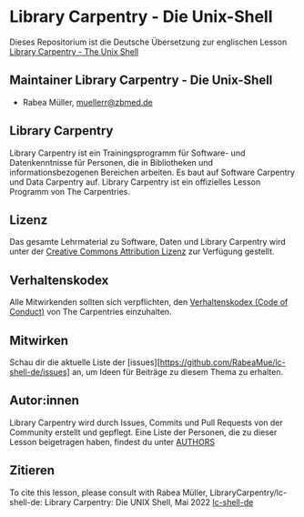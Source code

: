 # Library Carpentry - Die Unix-Shell

Dieses Repositorium ist die Deutsche Übersetzung zur englischen Lesson [Library Carpentry - The Unix Shell](https://github.com/LibraryCarpentry/lc-shell)

## Maintainer Library Carpentry - Die Unix-Shell

- Rabea Müller, muellerr@zbmed.de


## Library Carpentry

Library Carpentry ist ein Trainingsprogramm für Software- und Datenkenntnisse für Personen, die in Bibliotheken und informationsbezogenen Bereichen arbeiten. Es baut auf Software Carpentry und Data Carpentry auf. Library Carpentry ist ein offizielles Lesson Programm  von The Carpentries.

## Lizenz

Das gesamte Lehrmaterial zu Software, Daten und Library Carpentry wird unter der [Creative Commons Attribution Lizenz](https://github.com/LibraryCarpentry/lc-shell/blob/gh-pages/LICENSE.md) zur Verfügung gestellt.

## Verhaltenskodex

Alle Mitwirkenden sollten sich verpflichten, den [Verhaltenskodex (Code of Conduct)](https://docs.carpentries.org/topic_folders/policies/code-of-conduct.html) von The Carpentries einzuhalten.

## Mitwirken

Schau dir die aktuelle Liste der [issues][https://github.com/RabeaMue/lc-shell-de/issues] an,  um Ideen für Beiträge zu diesem Thema zu erhalten.

## Autor:innen

Library Carpentry wird durch Issues, Commits und Pull Requests von der Community erstellt und gepflegt. Eine Liste der Personen, die zu dieser Lesson beigetragen haben, findest du unter [AUTHORS](https://github.com/RabeaMue/lc-shell-de/blob/gh-pages/AUTHORS)

## Zitieren

To cite this lesson, please consult with Rabea Müller, LibraryCarpentry/lc-shell-de: Library Carpentry: Die UNIX Shell, Mai 2022 [lc-shell-de](https://github.com/RabeaMue/lc-shell-de/)
